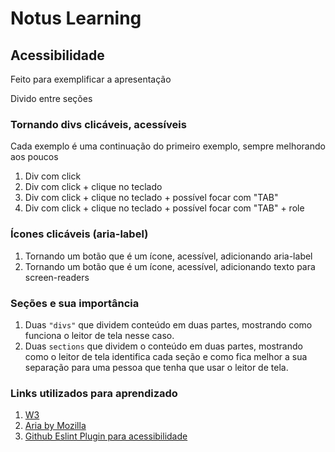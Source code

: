 # Notus Learning

## Acessibilidade

Feito para exemplificar a apresentação

Divido entre seções

### Tornando divs clicáveis, acessíveis

Cada exemplo é uma continuação do primeiro exemplo, sempre melhorando aos poucos

1. Div com click
2. Div com click + clique no teclado
3. Div com click + clique no teclado + possível focar com "TAB"
4. Div com click + clique no teclado + possível focar com "TAB" + role

### Ícones clicáveis (aria-label)

1. Tornando um botão que é um ícone, acessível, adicionando aria-label
2. Tornando um botão que é um ícone, acessível, adicionando texto para screen-readers

### Seções e sua importância

1. Duas `"divs"` que dividem conteúdo em duas partes, mostrando como funciona o leitor de tela nesse caso.
2. Duas `sections` que dividem o conteúdo em duas partes, mostrando como o leitor de tela identifica cada seção e como fica melhor a sua separação para uma pessoa que tenha que usar o leitor de tela.


### Links utilizados para aprendizado

1. [W3](https://www.w3.org/WAI/fundamentals/accessibility-principles/)
2. [Aria by Mozilla](https://developer.mozilla.org/en-US/docs/Web/Accessibility/ARIA)
3. [Github Eslint Plugin para acessibilidade](https://github.com/jsx-eslint/eslint-plugin-jsx-a11y/tree/main/docs/rules)
